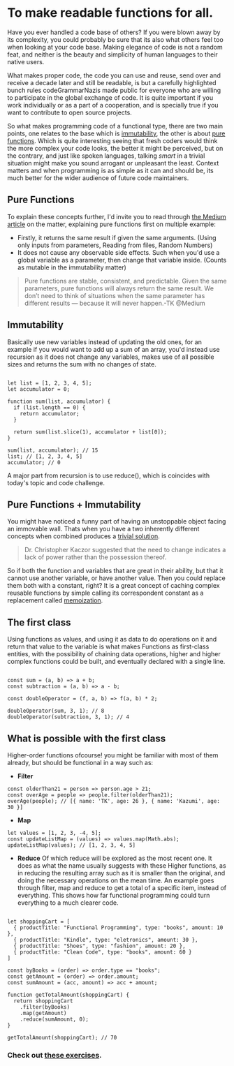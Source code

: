 # To make readable functions for all.

Have you ever handled a code base of others? If you were blown away by its complexity, you could probably be sure that its also what others feel too when looking at your code base. Making elegance of code is not a random feat, and neither is the beauty and simplicity of human languages to their native users. 

What makes proper code, the code you can use and reuse, send over and receive a decade later and still be readable, is but a carefully highlighted bunch rules codeGrammarNazis made public for everyone who are willing to participate in the global exchange of code. It is quite important if you work individually or as a part of a cooperation, and is specially true if you want to contribute to open source projects.

So what makes programming code of a functional type, there are two main points, one relates to the base which is [immutability](https://en.wikipedia.org/wiki/Immutable_object), the other is about [pure functions](https://en.wikipedia.org/wiki/Pure_function). Which is quite interesting seeing that fresh coders would think the more complex your code looks, the better it might be perceived, but on the contrary, and just like spoken languages, talking *smart* in a trivial situation might make you sound arrogant or unpleasant the least. Context matters and when programming is as simple as it can and should be, its much better for the wider audience of future code maintainers.

## Pure Functions
To explain these concepts further, I'd invite you to read through [the Medium article](https://medium.com/the-renaissance-developer/concepts-of-functional-programming-in-javascript-6bc84220d2aa) on the matter, explaining pure functions first on multiple example:

* Firstly, it returns the same result if given the same arguments. (Using only inputs from parameters, Reading from files, Random Numbers)
* It does not cause any observable side effects. Such when you'd use a global variable as a parameter, then change that variable inside. (Counts as mutable in the immutability matter)

> Pure functions are stable, consistent, and predictable. Given the same parameters, pure functions will always return the same result. We don’t need to think of situations when the same parameter has different results — because it will never happen.-TK @Medium

## Immutability
Basically use new variables instead of updating the old ones, for an example if you would want to add up a sum of an array, you'd instead use recursion as it does not change any variables, makes use of all possible sizes and returns the sum with no changes of state.
```

let list = [1, 2, 3, 4, 5];
let accumulator = 0;

function sum(list, accumulator) {
  if (list.length == 0) {
    return accumulator;
  }

  return sum(list.slice(1), accumulator + list[0]);
}

sum(list, accumulator); // 15
list; // [1, 2, 3, 4, 5]
accumulator; // 0

```
A major part from recursion is to use reduce(), which is coincides with today's topic and code challenge. 

## Pure Functions + Immutability
You might have noticed a funny part of having an unstoppable object facing an immovable wall. Thats when you have a two inherently different concepts when combined produces a [trivial solution](https://en.wikipedia.org/wiki/Irresistible_force_paradox). 
>Dr. Christopher Kaczor suggested that the need to change indicates a lack of power rather than the possession thereof.

So if both the function and variables that are great in their ability, but that it cannot use another variable, or have another value. Then you could replace them both with a constant, right? It is a great concept of caching complex reusable functions by simple calling its correspondent constant as a replacement called [memoization](https://en.wikipedia.org/wiki/Memoization).

## The first class

Using functions as values, and using it as data to do operations on it and return that value to the variable is what makes Functions as first-class entities, with the possibility of chaining data operations, higher and higher complex functions could be built, and eventually declared with a single line.

```

const sum = (a, b) => a + b;
const subtraction = (a, b) => a - b;

const doubleOperator = (f, a, b) => f(a, b) * 2;

doubleOperator(sum, 3, 1); // 8
doubleOperator(subtraction, 3, 1); // 4
```

## What is possible with the first class
Higher-order functions ofcourse! you might be familiar with most of them already, but should be functional in a way such as:
* **Filter**
```
const olderThan21 = person => person.age > 21;
const overAge = people => people.filter(olderThan21);
overAge(people); // [{ name: 'TK', age: 26 }, { name: 'Kazumi', age: 30 }]
```

* **Map**
```
let values = [1, 2, 3, -4, 5];
const updateListMap = (values) => values.map(Math.abs);
updateListMap(values); // [1, 2, 3, 4, 5]
```

* **Reduce**
Of which reduce will be explored as the most recent one. It does as what the name usually suggests with these Higher functions, as in reducing the resulting array such as it is smaller than the original, and doing the necessary operations on the mean time.
An example goes through filter, map and reduce to get a total of a specific item, instead of everything. This shows how far functional programming could turn everything to a much clearer code.

```

let shoppingCart = [
  { productTitle: "Functional Programming", type: "books", amount: 10 },
  { productTitle: "Kindle", type: "eletronics", amount: 30 },
  { productTitle: "Shoes", type: "fashion", amount: 20 },
  { productTitle: "Clean Code", type: "books", amount: 60 }
]

const byBooks = (order) => order.type == "books";
const getAmount = (order) => order.amount;
const sumAmount = (acc, amount) => acc + amount;

function getTotalAmount(shoppingCart) {
  return shoppingCart
    .filter(byBooks)
    .map(getAmount)
    .reduce(sumAmount, 0);
}

getTotalAmount(shoppingCart); // 70
```

### Check out [these exercises](https://dev.to/healeycodes/refactoring-javascript-for-performance-and-readability-with-examples-1hec).